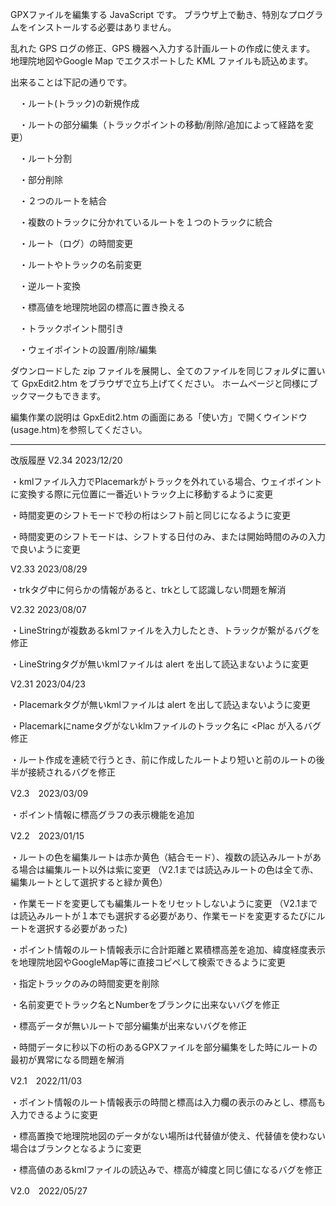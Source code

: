 GPXファイルを編集する JavaScript です。 ブラウザ上で動き、特別なプログラムをインストールする必要はありません。

乱れた GPS ログの修正、GPS 機器へ入力する計画ルートの作成に使えます。 地理院地図やGoogle Map でエクスポートした KML ファイルも読込めます。

出来ることは下記の通りです。

　・ルート(トラック)の新規作成

　・ルートの部分編集（トラックポイントの移動/削除/追加によって経路を変更）

　・ルート分割

　・部分削除

　・２つのルートを結合
 
　・複数のトラックに分かれているルートを１つのトラックに統合

　・ルート（ログ）の時間変更

　・ルートやトラックの名前変更

　・逆ルート変換

　・標高値を地理院地図の標高に置き換える

　・トラックポイント間引き

　・ウェイポイントの設置/削除/編集

ダウンロードした zip ファイルを展開し、全てのファイルを同じフォルダに置いて GpxEdit2.htm をブラウザで立ち上げてください。 ホームページと同様にブックマークもできます。

編集作業の説明は GpxEdit2.htm の画面にある「使い方」で開くウインドウ(usage.htm)を参照してください。

 ----------------------------------------------------------------

改版履歴
V2.34  2023/12/20

・kmlファイル入力でPlacemarkがトラックを外れている場合、ウェイポイントに変換する際に元位置に一番近いトラック上に移動するように変更

・時間変更のシフトモードで秒の桁はシフト前と同じになるように変更

・時間変更のシフトモードは、シフトする日付のみ、または開始時間のみの入力で良いように変更


V2.33  2023/08/29

・trkタグ中に何らかの情報があると、trkとして認識しない問題を解消


V2.32  2023/08/07

・LineStringが複数あるkmlファイルを入力したとき、トラックが繋がるバグを修正

・LineStringタグが無いkmlファイルは alert を出して読込まないように変更


V2.31  2023/04/23

・Placemarkタグが無いkmlファイルは alert を出して読込まないように変更

・Placemarkにnameタグがないklmファイルのトラック名に <Plac が入るバグ修正

・ルート作成を連続で行うとき、前に作成したルートより短いと前のルートの後半が接続されるバグを修正


V2.3　2023/03/09

・ポイント情報に標高グラフの表示機能を追加


V2.2　2023/01/15

・ルートの色を編集ルートは赤か黄色（結合モード）、複数の読込みルートがある場合は編集ルート以外は紫に変更
（V2.1までは読込みルートの色は全て赤、編集ルートとして選択すると緑か黄色）

・作業モードを変更しても編集ルートをリセットしないように変更
（V2.1までは読込みルートが１本でも選択する必要があり、作業モードを変更するたびにルートを選択する必要があった)

・ポイント情報のルート情報表示に合計距離と累積標高差を追加、緯度経度表示を地理院地図やGoogleMap等に直接コピペして検索できるように変更

・指定トラックのみの時間変更を削除

・名前変更でトラック名とNumberをブランクに出来ないバグを修正

・標高データが無いルートで部分編集が出来ないバグを修正

・時間データに秒以下の桁のあるGPXファイルを部分編集をした時にルートの最初が異常になる問題を解消


V2.1　2022/11/03

・ポイント情報のルート情報表示の時間と標高は入力欄の表示のみとし、標高も入力できるように変更

・標高置換で地理院地図のデータがない場所は代替値が使え、代替値を使わない場合はブランクとなるように変更

・標高値のあるkmlファイルの読込みで、標高が緯度と同じ値になるバグを修正



V2.0　2022/05/27

